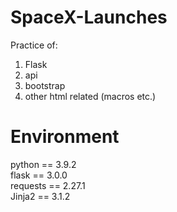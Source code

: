 # SpaceX-Launches

Practice of:
1. Flask
2. api
3. bootstrap
4. other html related (macros etc.)

# Environment
python == 3.9.2 <br/>
flask == 3.0.0 <br/>
requests == 2.27.1 <br/>
Jinja2 == 3.1.2 <br/>
